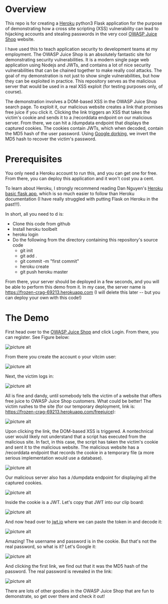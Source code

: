 # Overview

This repo is for creating a [Heroku](https://www.Heroku.com/) python3 Flask application for the purpose of demonstrating how a cross site scripting (XSS) vulnerability
can lead to hijacking accounts and stealing passwords in the very cool [OWASP Juice Shop](https://juice-shop.herokuapp.com/) website.

I have used this to teach application security to development teams at my employment.  The OWASP Juice Shop is an absolutely fantastic site for demonstrating
security vulnerabilities.  It is a modern single page web application using Nodejs and JWTs, and contains a lot of nice security
vulnerabilities that can be chained together to make really cool attacks.  The goal of my demonstration is not just to show single vulnerabilities, but
how  they can be  exploited in practice.  This repository serves as the malicious server that would be used in a real XSS exploit (for testing purposes only, of
course).

The demonstration involves a DOM-based XSS in the OWASP Juice Shop search page.  To exploit it, our malicious website creates a link that promises free
juice if you click it.  Clicking the link triggers an XSS that takes the victim's cookie and sends it to a /recorddata endpoint on our malicious server.
From there, we can hit a /dumpdata endpoint that displays the captured cookies.  The cookies contain JWTs, which when decoded, contain the MD5 hash
of the user password.  Using [Google dorking](https://en.wikipedia.org/wiki/Google_hacking), we invert the MD5 hash to recover the victim's password.

# Prerequisites

You only need a Heroku account to run this, and you can get one for free.  From there, you can deploy this application and it won't cost you a cent.

To learn about Heroku, I strongly recommend reading Dan Nguyen's [Heroku basic flask app](https://github.com/datademofun/Heroku-basic-flask), which
is so much easier to follow than Heroku documentation (I have really struggled with putting Flask on Heroku in the past!!!).

In short, all you need to d is:

* Clone this code from github
* Install heroku toolbelt
* heroku login
* Do the following from the directory containing this repository's source code
    * git init
    * git add .
    * git commit -m "first commit"
    * heroku create
    * git push heroku master


From there, your server should be deployed in a few seconds, and you will be able to perform this demo from it.
In my case, the server name is https://frozen-crag-69213.herokuapp.com (I will delete this later -- but you can deploy your own with this code!)

# The Demo

First head over to the [OWASP Juice Shop](https://juice-shop.herokuapp.com/) and click Login.  From there, you can register.  See Figure below:

![picture alt](https://github.com/ScottContini/juiceshop_xss_example/blob/master/images/01_login_juice.png "Victim registers for an account")


From there you create the account o your vitcim user:

![picture alt](https://github.com/ScottContini/juiceshop_xss_example/blob/master/images/02_create_account.png "Victim creates an account")

Next, the victim logs in:

![picture alt](https://github.com/ScottContini/juiceshop_xss_example/blob/master/images/03_victim_login.png "Victim logs in")

All is fine and dandy, until somebody tells the victim of a website that offers free juice to OWASP Juice Shop customers.  What could be better!
The victim rushes to the site (for our temporary deployment, link is: https://frozen-crag-69213.herokuapp.com/freejuice):

![picture alt](https://github.com/ScottContini/juiceshop_xss_example/blob/master/images/04_freejuice.png "Victim logs in")

Upon clicking the link, the DOM-based XSS is triggered.  A nontechnical user would likely not understand that a script has executed from the malicious site.
In fact, in this case, the script has taken the victim's cookie and sent it to the malicious website.  The malicious website has a /recorddata endpoint
that records the cookie in a temporary file (a more serious implementation would use a database).

![picture alt](https://github.com/ScottContini/juiceshop_xss_example/blob/master/images/05_link_clicked.png "A script has executed in victim's browser")

Our malicious server also has a /dumpdata endpoint for displaying all the captured cookies.


![picture alt](https://github.com/ScottContini/juiceshop_xss_example/blob/master/images/06_retrieve_cookie.png "We have the victim's cookie!")

Inside the cookie is a JWT.  Let's copy that JWT into our clip board:

![picture alt](https://github.com/ScottContini/juiceshop_xss_example/blob/master/images/07_copy_cookie.png "Copy the JWT")

And now head over to [jwt.io](https://jwt.io/) where we can paste the token in and decode it:

![picture alt](https://github.com/ScottContini/juiceshop_xss_example/blob/master/images/08_jwt_decoded.png "The token decoded")

Amazing!  The username and password is in the cookie.  But that's not the real password, so what is it?  Let's Google it:

![picture alt](https://github.com/ScottContini/juiceshop_xss_example/blob/master/images/09_google_dorking.png "The token decoded")

And clicking the first link, we find out that it was the MD5 hash of the password.  The real password is revealed in the link:

![picture alt](https://github.com/ScottContini/juiceshop_xss_example/blob/master/images/10_get_password.png "The token decoded")

There are lots of other goodies in the OWASP Juice Shop that are fun to demonstrate, so get over there and check it out!





